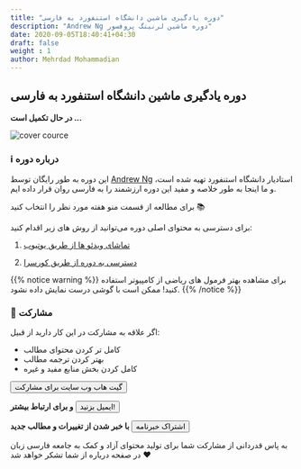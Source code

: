 ```yaml
---
title: "دوره یادگیری ماشین دانشگاه استنفورد به فارسی"
description: "Andrew Ng دوره ماشین لرنینگ پروفسور"
date: 2020-09-05T18:40:41+04:30
draft: false
weight : 1
author: Mehrdad Mohammadian
---
```


## دوره یادگیری ماشین دانشگاه استنفورد به فارسی

**در حال تکمیل است ...** 

![cover cource](https://github.com/mehrdad-dev/ml-andrew-ng/raw/master/images/cover-course.png?width=40pc)

### ℹ️ درباره دوره

این دوره به طور رایگان توسط [Andrew Ng](https://www.andrewng.org/) استادیار دانشگاه استنفورد تهیه شده است، و ما اینجا به طور خلاصه و مفید این دوره ارزشمند را به فارسی روان قرار داده ایم.

برای مطالعه از قسمت منو هفته مورد نظر را انتخاب کنید 📚

برای دسترسی به محتوای اصلی دوره می‌توانید از روش های زیر اقدام کنید:
1. [تماشای ویدئو ها از طریق یوتیوب](https://www.youtube.com/watch?v=PPLop4L2eGk&list=PLLssT5z_DsK-h9vYZkQkYNWcItqhlRJLN)

2. [دسترسی به دوره از طریق کورسرا](https://www.coursera.org/learn/machine-learning?)


{{% notice warning %}}
برای مشاهده بهتر فرمول های ریاضی از کامپیوتر استفاده کنید!
ممکن است با گوشی درست نمایش داده نشود.
{{% /notice %}}

<!-- 
**میزان رضایت شرکت کنندگان دوره در سایت کورسرا:**

![vote](https://github.com/mehrdad-dev/ml-andrew-ng/raw/master/images/image1.png?width=15pc) -->


<!-- ----------------------------------------------------------------------------- -->

### 👊 مشارکت

اگر علاقه به مشارکت در این کار دارید از قبیل:
- کامل تر کردن محتوای مطالب
- بهتر کردن ترجمه مطالب
- کامل کردن بخش منابع مفید و غیره

<!-- **لطفا دستور العمل های مربوطه را برای مشارکت مطالعه کنید:** -->

<a href="https://github.com/mehrdad-dev/ml-andrew-ng-code">
<button class="button" ><i class='fab fa-fw fa-github''></i> گیت هاب وب سایت برای مشارکت
</button>
</a>

<br>

<!-- <a href="https://github.com/BahramJannesar/AndrewNgMachineLearningCoursePersianSubtitle">
<button class="button" ><i class='fab fa-fw fa-github''></i> گیت هاب زیرنویس های این دوره به فارسی
</button>
</a> -->



**و برای ارتباط بیشتر**
<a href="mailto:mehrdad.mohammadian.contact@gmail.com">
<button class="button" ><i class='fa fa-envelope' ></i> ایمیل بزنید!
</button>
</a>

**با خبر شدن از تغییرات و مطالب جدید**
<a href="https://github.us2.list-manage.com/subscribe/post?u=e2b1b19b484d54a68a57c1945&amp;id=e971ad7c22">
<button class="button" ><i class='fa fa-at' ></i> اشتراک خبرنامه
</button>
</a>

به پاس قدردانی از مشارکت شما برای تولید محتوای آزاد و کمک به جامعه فارسی زبان در صفحه درباره از شما تشکر خواهد شد ❤️
